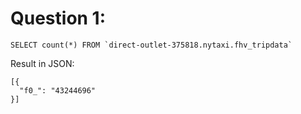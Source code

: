 # Question 1:
```console
SELECT count(*) FROM `direct-outlet-375818.nytaxi.fhv_tripdata`
```

Result in JSON: 
```console
[{
  "f0_": "43244696"
}]
```

